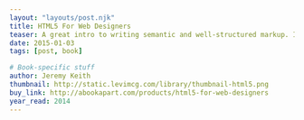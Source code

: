 ```yaml
---
layout: "layouts/post.njk"
title: HTML5 For Web Designers
teaser: A great intro to writing semantic and well-structured markup. I really enjoyed all the nerdy bits about the history of the HTML and the web.
date: 2015-01-03
tags: [post, book]

# Book-specific stuff
author: Jeremy Keith
thumbnail: http://static.levimcg.com/library/thumbnail-html5.png
buy_link: http://abookapart.com/products/html5-for-web-designers
year_read: 2014
---
```

